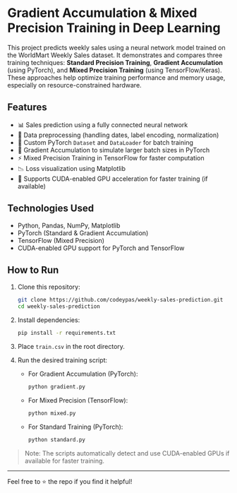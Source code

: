 # Gradient Accumulation & Mixed Precision Training in Deep Learning

This project predicts weekly sales using a neural network model trained on the WorldMart Weekly Sales dataset. It demonstrates and compares three training techniques: **Standard Precision Training**, **Gradient Accumulation** (using PyTorch), and **Mixed Precision Training** (using TensorFlow/Keras). These approaches help optimize training performance and memory usage, especially on resource-constrained hardware.

## Features

- 📊 Sales prediction using a fully connected neural network
- 🧼 Data preprocessing (handling dates, label encoding, normalization)
- 🧺 Custom PyTorch `Dataset` and `DataLoader` for batch training
- 🔁 Gradient Accumulation to simulate larger batch sizes in PyTorch
- ⚡ Mixed Precision Training in TensorFlow for faster computation
- 📉 Loss visualization using Matplotlib
- 🚀 Supports CUDA-enabled GPU acceleration for faster training (if available)

## Technologies Used

- Python, Pandas, NumPy, Matplotlib
- PyTorch (Standard & Gradient Accumulation)
- TensorFlow (Mixed Precision)
- CUDA-enabled GPU support for PyTorch and TensorFlow

## How to Run

1. Clone this repository:
   ```bash
   git clone https://github.com/codeypas/weekly-sales-prediction.git
   cd weekly-sales-prediction
   ```

2. Install dependencies:
   ```bash
   pip install -r requirements.txt
   ```

3. Place `train.csv` in the root directory.

4. Run the desired training script:
   - For Gradient Accumulation (PyTorch):
     ```bash
     python gradient.py
     ```
   - For Mixed Precision (TensorFlow):
     ```bash
     python mixed.py
     ```
   - For Standard Training (PyTorch):
     ```bash
     python standard.py
     ```

> Note: The scripts automatically detect and use CUDA-enabled GPUs if available for faster training.


---

Feel free to ⭐ the repo if you find it helpful!

